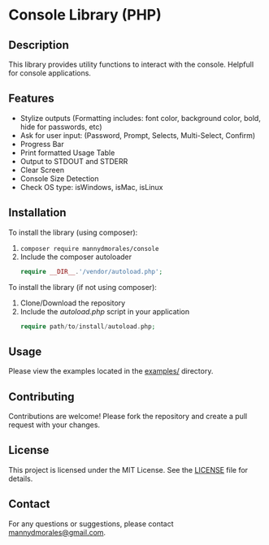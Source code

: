 # Console Library (PHP)

## Description
This library provides utility functions to interact with the console. Helpfull for console applications.

## Features
- Stylize outputs (Formatting includes: font color, background color, bold, hide for passwords, etc)
- Ask for user input: (Password, Prompt, Selects, Multi-Select, Confirm)
- Progress Bar
- Print formatted Usage Table
- Output to STDOUT and STDERR
- Clear Screen
- Console Size Detection
- Check OS type: isWindows, isMac, isLinux

## Installation
To install the library (using composer):

1. `composer require mannydmorales/console`
2. Include the composer autoloader 
    ```php
    require __DIR__.'/vendor/autoload.php';
    ```

To install the library (if not using composer):

1. Clone/Download the repository
2. Include the *autoload.php* script in your application
    ```php
    require path/to/install/autoload.php;
    ```

## Usage
Please view the examples located in the [examples/](examples) directory.

## Contributing
Contributions are welcome! Please fork the repository and create a pull request with your changes.

## License
This project is licensed under the MIT License. See the [LICENSE](LICENSE) file for details.

## Contact
For any questions or suggestions, please contact [mannydmorales@gmail.com](mailto:mannydmorales@gmail.com).
